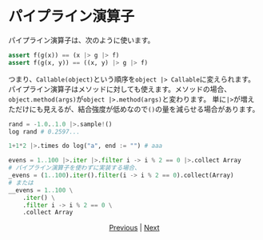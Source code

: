 # パイプライン演算子


パイプライン演算子は、次のように使います。

```python
assert f(g(x)) == (x |> g |> f)
assert f(g(x, y)) == ((x, y) |> g |> f)
```

つまり、`Callable(object)`という順序を`object |> Callable`に変えられます。
パイプライン演算子はメソッドに対しても使えます。メソッドの場合、`object.method(args)`が`object |>.method(args)`と変わります。
単に`|>`が増えただけにも見えるが、結合強度が低めなので`()`の量を減らせる場合があります。

```python
rand = -1.0..1.0 |>.sample!()
log rand # 0.2597...

1+1*2 |>.times do log("a", end := "") # aaa

evens = 1..100 |>.iter |>.filter i -> i % 2 == 0 |>.collect Array
# パイプライン演算子を使わずに実装する場合、
_evens = (1..100).iter().filter(i -> i % 2 == 0).collect(Array)
# または
__evens = 1..100 \
    .iter() \
    .filter i -> i % 2 == 0 \
    .collect Array
```

<p align='center'>
    <a href='./30_error_handling.md'>Previous</a> | <a href='./32_integration_with_Python.md'>Next</a>
</p>

